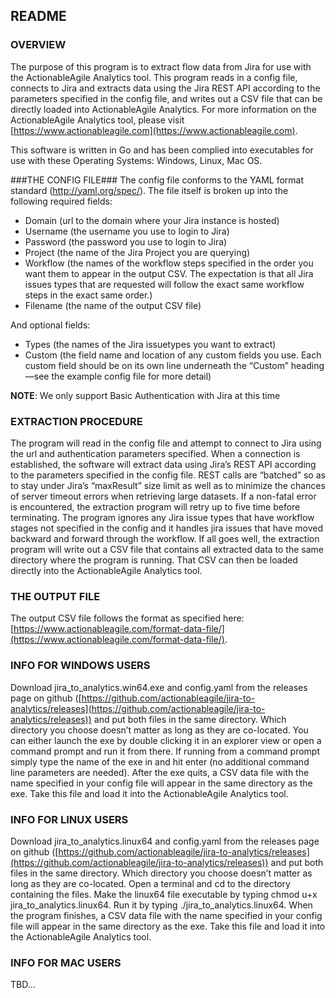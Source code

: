 
## README ##

### OVERVIEW ###
The purpose of this program is to extract flow data from Jira for use with the ActionableAgile Analytics tool.  This program reads in a config file, connects to Jira and extracts data using the Jira REST API according to the parameters specified in the config file, and writes out a CSV file that can be directly loaded into ActionableAgile Analytics.  For more information on the ActionableAgile Analytics tool, please visit [https://www.actionableagile.com](https://www.actionableagile.com).

This software is written in Go and has been complied into executables for use with these Operating Systems:  Windows, Linux, Mac OS.

###THE CONFIG FILE###
The config file conforms to the YAML format standard (http://yaml.org/spec/).  The file itself is broken up into the following required fields:

- 	Domain (url to the domain where your Jira instance is hosted)
- 	Username (the username you use to login to Jira)
- 	Password (the password you use to login to Jira)
- 	Project (the name of the Jira Project you are querying)
- 	Workflow (the names of the workflow steps specified in the order you want them to appear in the output CSV.  The expectation is that all Jira issues types that are requested will follow the exact same workflow steps in the exact same order.)
- 	Filename (the name of the output CSV file)

And optional fields:

- 	Types (the names of the Jira issuetypes you want to extract)
- 	Custom (the field name and location of any custom fields you use.  Each custom field should be on its own line underneath the “Custom” heading—see the example config file for more detail)

**NOTE**:  We only support Basic Authentication with Jira at this time

### EXTRACTION PROCEDURE ###
The program will read in the config file and attempt to connect to Jira using the url and authentication parameters specified.  When a connection is established, the software will extract data using Jira’s REST API according to the parameters specified in the config file.  REST calls are “batched” so as to stay under Jira’s “maxResult” size limit as well as to minimize the chances of server timeout errors when retrieving large datasets.  If a non-fatal error is encountered, the extraction program will retry up to five time before terminating.  The program ignores any Jira issue types that have workflow stages not specified in the config and it handles jira issues that have moved backward and forward through the workflow.  If all goes well, the extraction program will write out a CSV file that contains all extracted data to the same directory where the program is running.  That CSV can then be loaded directly into the ActionableAgile Analytics tool.

### THE OUTPUT FILE ###
The output CSV file follows the format as specified here:  [https://www.actionableagile.com/format-data-file/](https://www.actionableagile.com/format-data-file/). 

### INFO FOR WINDOWS USERS ###
Download jira_to_analytics.win64.exe and config.yaml from the releases page on github ([https://github.com/actionableagile/jira-to-analytics/releases](https://github.com/actionableagile/jira-to-analytics/releases)) and put both files in the same directory.  Which directory you choose doesn’t matter as long as they are co-located.  You can either launch the exe by double clicking it in an explorer view or open a command prompt and run it from there.  If running from a command prompt simply type the name of the exe in and hit enter (no additional command line parameters are needed).  After the exe quits, a CSV data file with the name specified in your config file will appear in the same directory as the exe.  Take this file and load it into the ActionableAgile Analytics tool.

### INFO FOR LINUX USERS ###
Download jira_to_analytics.linux64 and config.yaml from the releases page on github ([https://github.com/actionableagile/jira-to-analytics/releases](https://github.com/actionableagile/jira-to-analytics/releases)) and put both files in the same directory.  Which directory you choose doesn’t matter as long as they are co-located.  Open a terminal and cd to the directory containing the files. Make the linux64 file executable by typing chmod u+x jira_to_analytics.linux64. Run it by typing ./jira_to_analytics.linux64. When the program finishes, a CSV data file with the name specified in your config file will appear in the same directory as the exe.  Take this file and load it into the ActionableAgile Analytics tool.


### INFO FOR MAC USERS ###
TBD...
